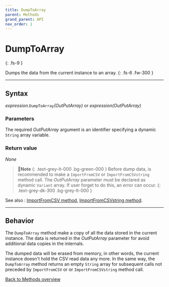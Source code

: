 ```yaml
---
title: DumpToArray
parent: Methods
grand_parent: API
nav_order: 1
---
```


# DumpToArray
{: .fs-9 }

Dumps the data from the current instance to an array.
{: .fs-6 .fw-300 }

---

## Syntax

*expression*.`DumpToArray`*(OutPutArray)* or *expression(OutPutArray)*

### Parameters

The required *OutPutArray* argument is an identifier specifying a dynamic `String` array variable.

### Return value

_None_

>📝**Note**
>{: .text-grey-lt-000 .bg-green-000 }
>Before dump data, is recommended to make a `ImportFromCSV` or `ImportFromCSVstring` method call. The *OutPutArray* parameter must be declared as dynamic `Variant` array. If user forget to do this, an error can occur.
{: .text-grey-dk-300 .bg-grey-lt-000 }

See also
: [ImportFromCSV method](https://ws-garcia.github.io/VBA-CSV-interface/api/methods/importfromcsv.html), [ImportFromCSVstring method](https://ws-garcia.github.io/VBA-CSV-interface/api/methods/importfromcsvstring.html).

---

## Behavior

The `DumpToArray` method make a copy of all the data stored in the current instance. The data is returned in the *OutPutArray* parameter for avoid additional data copies in the internals.

The dumped data will be erased from memory, in other words, the current instance doesn't hold the CSV read data any more. In the same way, the `DumpToArray` method returns an empty `String` array for subsequent calls not preceded by `ImportFromCSV` or or `ImportFromCSVstring` method call.

[Back to Methods overview](https://ws-garcia.github.io/VBA-CSV-interface/api/methods/)